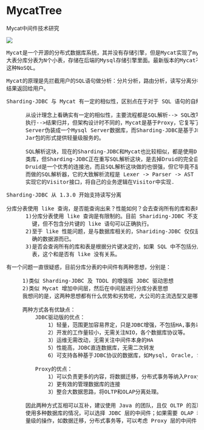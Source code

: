 # MycatTree
Mycat中间件技术研究

![](https://i.imgur.com/qfryC9m.png)


<pre>
Mycat是一个开源的分布式数据库系统，其并没有存储引擎，但是Mycat实现了mysql协议，前段用户可以把它当做一个proxy。其核心功能是分库分表，即将一个
大表分库分表为N个小表，存储在后端的Mysql存储引擎里面。最新版本的Mycat不仅支持MS SqlServer， Oracle，DB2等关系型数据库，而且还支持MongoDB
这种NoSQL。
</pre>

<pre>
Mycat的原理是先拦截用户的SQL语句做分析：分片分析，路由分析，读写分离分析，缓存分析，再将该SQL语句发送到指定规则的数据库，最终将存储引擎返回的
结果返回给用户。
</pre>

<pre>
Sharding-JDBC 与 Mycat 有一定的相似性，区别点在于对于 SQL 语句的自解析上，是否可以这么理解？

      从设计理念上看确实有一定的相似性，主要流程都是SQL解析--> SQL改写-->SQL路由-->SQL
      执行-->结果归并，但架构设计时不同的，Mycat是基于Proxy，它复写了Mysql协议，将Mycat
      Server伪装成一个Mysql Server数据库，而Sharding-JDBC是基于JDBC接口的扩展，是以
      Jar包的形式提供轻量级服务的。

      SQL解析这块，现在的Sharding-JDBC和Mycat也比较相似，都是使用Druid作为SQL解析的基础
      类库，但Sharding-JDBC正在重写SQL解析这块，是去掉Druid的完全自研版本，不可否认，
      Druid是一个优秀的连接池，而且SQL解析这块做的也很强，但它毕竟不是一个专门为了Sharding
      而做的SQL解析器，它的大致解析流程是 Lexer -> Parser -> AST -> Visitor，使用者需要
      实现它的Visitor接口，将自己的业务逻辑在Visitor中实现.
</pre>

<pre>
Sharding-JDBC 从 1.3.0 开始支持读写分离

分库分表使用 like 查询，是否能查询出来？性能如何？会去查询所有的库和表吗？
      1)分库分表使用 like 查询是有限制的。目前 Shariding-JDBC 不支持 like 语句中包含分片
        键，但不包含分片键的 like 语句可以正确执行。
      2)至于 like 性能问题，是与数据库相关的，Shariding-JDBC 仅仅是解析 SQL 以及路由至正
        确的数据源而已。
      3)是否会查询所有的库和表是根据分片键决定的，如果 SQL 中不包括分片键，就会查询所有库和
        表，这个和是否有 like 没有关系。
</pre>

<pre>
有一个问题一直很疑惑，目前分库分表的中间件有两种思想，分别是：

     1)类似 Sharding-JDBC 及 TDDL 的增强版 JDBC 驱动思想
     2)类似 Mycat 增加中间层，然后在中间层进行分库分表思想
     我想问的是，这两种思想都有什么优势和劣势呢，大公司的主流选型又是哪种？

     两种方式各有优缺点：
         JDBC驱动版的优点：
             1）轻量，范围更加容易界定，只是JDBC增强，不包括HA,事务以及数据库元数据管理
             2）开发的工作量较小，无需关注NIO，各个数据库协议等。
             3）运维无需改动，无需关注中间件本身的HA
             5）性能高，JDBC直连数据库，无需二次转发
             6）可支持各种基于JDBC协议的数据库，如Mysql, Oracle, SqlServer
         
         Proxy的优点：
             1）可以负责更多的内容，将数据迁移，分布式事务等纳入Proxy的防臭
             2）更有效的管理数据库的连接
             3）整合大数据思路，将OLTP和OLAP分离处理。

      因此两种方式互相可以互补，建议使用 Java 的团队，且仅 OLTP 的互联网前端操作。有可能会
      使用多种数据库的情况，可以选择 JDBC 层的中间件；如果需要 OLAP 和 OLTP 混合，加以重
      量级的操作，如数据迁移，分布式事务等，可以考虑 Proxy 层的中间件
</pre>
